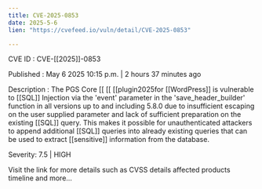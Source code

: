 ```yaml
---
title: CVE-2025-0853
date: 2025-5-6
lien: "https://cvefeed.io/vuln/detail/CVE-2025-0853"

---
```


CVE ID : CVE-[[2025]]-0853

Published :  May 6
2025
10:15 p.m. | 2 hours
37 minutes ago

Description : The PGS Core  [[ [[ [[plugin2025for  [[WordPress]] is vulnerable to  [[SQL]] Injection via the 'event' parameter in the 'save_header_builder' function in all versions up to
and including
5.8.0 due to insufficient escaping on the user supplied parameter and lack of sufficient preparation on the existing  [[SQL]] query. This makes it possible for unauthenticated attackers to append additional  [[SQL]] queries into already existing queries that can be used to extract  [[sensitive]] information from the database.

Severity: 7.5 | HIGH

Visit the link for more details
such as CVSS details
affected products
timeline
and more...
